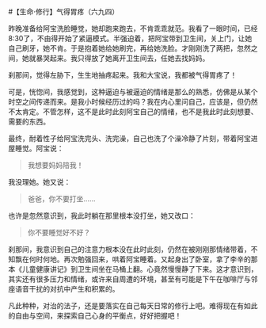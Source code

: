 #【生命⋅修行】气得胃疼（六九四）

昨晚准备给阿宝洗脸睡觉，她却跑来跑去，不肯乖乖就范。我看了一眼时间，已经8:30了，不由得开始了紧逼模式。半强迫着，把阿宝带到卫生间，关上门，让她自己刷牙，她不肯。于是抱着她给她刷完，再给她洗脸。才刚刚洗了两把，忽然之间，她就暴哭起来。我只得放了她离开卫生间去，任她去找妈妈。

刹那间，觉得左胁下，生生地抽疼起来。我和大宝说，我都被气得胃疼了！

可是，恍惚间，我感觉到，这种逼迫与被逼迫的情绪是那么的熟悉，仿佛是从某个时空之间传递而来。是我小时候经历过的吗？我在内心里问自己，应该是，但仍然不太肯定。不管怎样，这不是此时此刻阿宝自己的情绪，也不是我此时此刻想要、需要的东西。

最终，耐着性子给阿宝洗完头、洗完澡，自己也洗了个澡冷静了片刻，带着阿宝进屋睡觉。阿宝说：

> 我想要妈妈陪我！

我没理她。她又说：

> 爸爸，你不要打坐……

也许是忽然意识到，我此时躺在那里根本没打坐，她又改口：

> 你不要睡觉好不好？

刹那间，我意识到自己的注意力根本没在此时此刻，仍然在被刚刚那情绪带着，不知飘在何时何地。再次勉强回来，哄着阿宝睡着。又起身出了卧室，拿了李辛的那本《儿童健康讲记》到卫生间坐在马桶上翻。心竟然慢慢静了下来。这才意识到，其实还有很多压力和情绪，或许来自周遭的环境，甚至有可能是下午在咖啡厅与邻座语音干扰的对抗中产生和积累的。

凡此种种，对治的法子，还是要落实在自己每天日常的修行上吧。难得现在有如此的自由与空间，来探索自己心身的平衡点，好好把握吧！